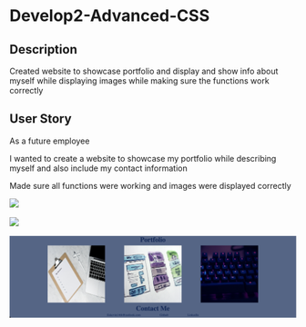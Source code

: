 # Develop2-Advanced-CSS

## Description
Created website to showcase portfolio and display and show info about myself while displaying images while making sure the functions work correctly

## User Story
As a future employee

I wanted to create a website to showcase my portfolio while describing myself and also include my contact information

Made sure all functions were working and images were displayed correctly




![](assets/images/1stpic.jpn.png)

![](assets/images/2ndpic.jpn.png)

![](assets/images/3rdpic.jpn.png)